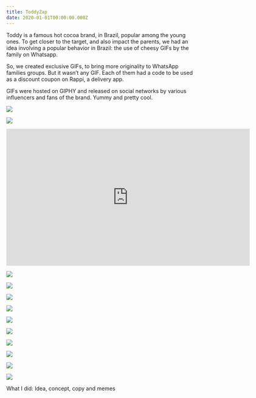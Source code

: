 ```yaml
---
title: ToddyZap
date: 2020-01-01T00:00:00.000Z
---
```

<div class="post-container">
  <div class="text-idea">
Toddy is a famous hot cocoa brand, in Brazil, popular among the young ones. To get closer to the target, and also impact the parents, we had an idea involving a popular behavior in Brazil: the use of cheesy GIFs by the family on Whatsapp.

So, we created exclusive GIFs, to bring more originality to WhatsApp families groups. But it wasn’t any GIF. Each of them had a code to be used as a discount coupon on Rappi, a delivery app.

GIFs were hosted on GIPHY and released on social networks by various influencers and fans of the brand. Yummy and pretty cool.

  </div>

  <div class="img-idea">

![](https://ucarecdn.com/25a5d67e-4e2b-4877-a4e1-422ae2093ddc/)

![](https://ucarecdn.com/e1623990-3d3b-4b90-8735-0775e976e0da/)

</div>
</div>

<iframe src="https://player.vimeo.com/video/309981349?title=0&byline=0&portrait=0" width="640" height="360" frameborder="0" allow="autoplay; fullscreen" allowfullscreen></iframe>

<div class="grid-idea">

![](https://ucarecdn.com/aca2ce66-74a0-4452-a075-cff8b96fc35b/)

![](https://ucarecdn.com/990f679c-07f4-4bc6-8443-63eeadb490f4/)

![](https://ucarecdn.com/969772b7-5916-41e2-ac22-9d8061f835b2/)

![](https://ucarecdn.com/00f85184-56fc-408e-823e-bff8aa909aa7/)

![](https://ucarecdn.com/ad2a4d79-234d-4858-a75c-684ea5e8df72/)

![](https://ucarecdn.com/2da29ae9-e77a-4e60-96be-d597444e8971/)

![](https://ucarecdn.com/ddfd2194-e79a-4992-afdd-1937e6e356e1/)

![](https://ucarecdn.com/45c03432-085c-49c5-b976-514ee948ae7b/)

![](https://ucarecdn.com/67842266-72ec-419d-868f-d74b93835880/)

</div>

![](https://ucarecdn.com/44af72b8-5652-4e4b-bf72-4b7bccd3f258/)

What I did: Idea, concept, copy and memes
